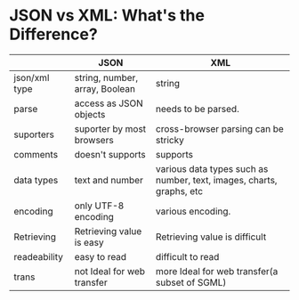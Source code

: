 #  JSON vs XML: What's the Difference? 

|               | JSON                           | XML                                                          |
| ------------- | ------------------------------ | ------------------------------------------------------------ |
| json/xml type | string, number, array, Boolean | string                                                       |
| parse         | access as JSON objects         | needs to be parsed.                                          |
| suporters     | suporter by most browsers      | cross-browser parsing can be stricky                         |
| comments      | doesn't supports               | supports                                                     |
| data types    | text and number                | various data types such as number, text, images, charts, graphs, etc |
| encoding      | only UTF-8 encoding            | various encoding.                                            |
| Retrieving    | Retrieving value is easy       | Retrieving value is difficult                                |
| readeability  | easy to read                   | difficult to read                                            |
| trans         | not Ideal for web transfer     | more Ideal for web transfer(a subset of SGML)                |

